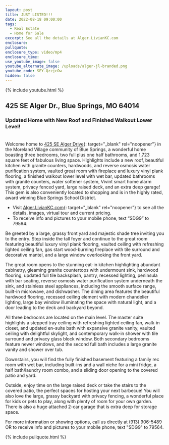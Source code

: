 ```yaml
---
layout: post
title: JUST LISTED!!!
date: 2022-08-18 09:00:00
tags:
  - Real Estate
  - Home for Sale
excerpt: See all the details at Alger.LivianKC.com
enclosure:
pullquote:
enclosure_type: video/mp4
enclosure_time:
use_youtube_image: false
youtube_alternate_image: /uploads/alger-jl-branded.png
youtube_code: SEY-QzzjcOw
hidden: false
---
```

{% include youtube.html %}

## 425 SE Alger Dr., Blue Springs, MO 64014

### Updated Home with New Roof and Finished Walkout Lower Level\!<br>&nbsp;

Welcome home to [425 SE Alger Drive](http://Alger.LivianKC.com){: target="_blank" rel="noopener"} in the Moreland Village community of Blue Springs, a wonderful home boasting three bedrooms, two full plus one half bathrooms, and 1,723 square feet of fabulous living space. Highlights include a new roof, beautiful kitchen with granite counters, hardwoods, and reverse osmosis water purification system, vaulted great room with fireplace and luxury vinyl plank flooring, a finished walkout lower level with wet bar, updated bathrooms with granite counters, water softener system, Vivint smart home alarm system, privacy fenced yard, large raised deck, and an extra deep garage\! This gem is also conveniently located to shopping and is in the highly rated, award winning Blue Springs School District.

* Visit [Alger.LivianKC.com](http://Alger.LivianKC.com){: target="_blank" rel="noopener"}&nbsp;to see all the details, images, virtual tour and current pricing.
* To receive info and pictures to your mobile phone, text “SDG9” to 79564.

Be greeted by a large, grassy front yard and majestic shade tree inviting you to the entry. Step inside the tall foyer and continue to the great room featuring beautiful luxury vinyl plank flooring, vaulted ceiling with refreshing lighted ceiling fan, gas start wood-burning fireplace with tile surround and decorative mantel, and a large window overlooking the front yard.

The great room opens to the stunning eat-in kitchen highlighting abundant cabinetry, gleaming granite countertops with undermount sink, hardwood flooring, updated full tile backsplash, pantry, recessed lighting, peninsula with bar seating, reverse osmosis water purification system underneath the sink, and stainless steel appliances, including the smooth surface range, built-in microwave, and dishwasher. The dining area features the beautiful hardwood flooring, recessed ceiling element with modern chandelier lighting, large bay window illuminating the space with natural light, and a door leading to the deck and backyard beyond.

All three bedrooms are located on the main level. The master suite highlights a stepped tray ceiling with refreshing lighted ceiling fan, walk-in closet, and updated en-suite bath with expansive granite vanity, vaulted ceiling with delightful skylight, and contemporary walk-in shower with tile surround and privacy glass block window. Both secondary bedrooms feature newer windows, and the second full bath includes a large granite vanity and shower over tub.

Downstairs, you will find the fully finished basement featuring a family rec room with wet bar, including built-ins and a wall niche for a mini fridge, a half bath/laundry room combo, and a sliding door opening to the covered patio and yard.

Outside, enjoy time on the large raised deck or take the stairs to the covered patio, the perfect spaces for hosting your next barbecue\! You will also love the large, grassy backyard with privacy fencing, a wonderful place for kids or pets to play, along with plenty of room for your own garden. There is also a huge attached 2-car garage that is extra deep for storage space.

For more information or showing options, call us directly at (913) 906-5489 OR to receive info and pictures to your mobile phone, text "SDG9" to 79564.

{% include pullquote.html %}
